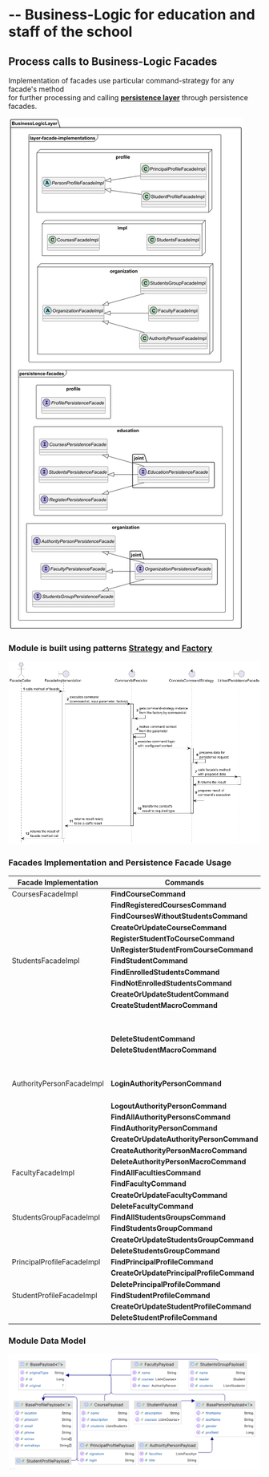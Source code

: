 # --  Business-Logic for education and staff of the school

## Process calls to Business-Logic Facades 

Implementation of facades use particular command-strategy for any facade's method<br>
for further processing and calling **<ins>persistence layer</ins>** through persistence facades.

![Business Logic Layers General Diagram](diagrams/Business%20Logic%20Layers%20General%20Diagram.png "Business Logic Layer General")

### Module is built using patterns [Strategy](https://en.wikipedia.org/wiki/Strategy_pattern) and [Factory](https://en.wikipedia.org/wiki/Abstract_factory_pattern)
![Business Logic Layers Sequence Diagram](diagrams/Business%20Logic%20Layers%20Sequence%20Diagram.png "Business Logic Layer Sequence")

### Facades Implementation and Persistence Facade Usage

|Facade Implementation| Commands                                  | Persistence Facade#Method                                       |
|---------|-------------------------------------------|-----------------------------------------------------------------|
|CoursesFacadeImpl| **FindCourseCommand**                     | `CoursesPersistenceFacade#findCourseById(id)`                   |
|| **FindRegisteredCoursesCommand**          | `RegisterPersistenceFacade#findCoursesRegisteredForStudent(id)` |
|| **FindCoursesWithoutStudentsCommand**     | `RegisterPersistenceFacade#findCoursesWithoutStudents(id)`      |
|| **CreateOrUpdateCourseCommand**           | `CoursesPersistenceFacade#save(Course course)`                  |
|| **RegisterStudentToCourseCommand**        | `EducationPersistenceFacade#link(student, course)`              |
|| **UnRegisterStudentFromCourseCommand**    | `EducationPersistenceFacade#unLink(student, course)`            |
|StudentsFacadeImpl| **FindStudentCommand**                    | `StudentsPersistenceFacade#findStudentById(id)`                 |
|| **FindEnrolledStudentsCommand**           | `RegisterPersistenceFacade#findEnrolledStudentsByCourseId(id)`  |
|| **FindNotEnrolledStudentsCommand**        | `RegisterPersistenceFacade#findNotEnrolledStudents()`           |
|| **CreateOrUpdateStudentCommand**          | `StudentsPersistenceFacade#save(Student student)`               |
|| **CreateStudentMacroCommand**             | **macro-command**                                               |
||| see **CreateOrUpdateStudentProfileCommand**                     |
||| see **CreateOrUpdateStudentCommand**                            |
|| **DeleteStudentCommand**          | `StudentsPersistenceFacade#deleteStudent(id)`|
|| **DeleteStudentMacroCommand**             | **macro-command**|
||| see **DeleteStudentProfileCommand**|
||| see **DeleteStudentCommand**|
|AuthorityPersonFacadeImpl| **LoginAuthorityPersonCommand**           | `PersistenceFacade#findPrincipalProfileByLogin(userName)`       |
||                                           | `PersistenceFacade#findAuthorityPersonByProfileId(id)`          |
|| **LogoutAuthorityPersonCommand**          | not use yet                                                     |
|| **FindAllAuthorityPersonsCommand**        | `AuthorityPersonPersistenceFacade#findAllAuthorityPersons()`    |
|| **FindAuthorityPersonCommand**            | `AuthorityPersonPersistenceFacade#findAuthorityPersonById(id)`  |
|| **CreateOrUpdateAuthorityPersonCommand**  | `AuthorityPersonPersistenceFacade#save(AuthorityPerson person)` |
|| **CreateAuthorityPersonMacroCommand**     | macro-command (**create-person** + **create-person-profile**)   |
|| **DeleteAuthorityPersonMacroCommand**     | macro-command (**delete-person** + **delete-person-profile**)   |
|FacultyFacadeImpl| **FindAllFacultiesCommand**               | `FacultyPersistenceFacade#findAllFaculties()`                   |
|| **FindFacultyCommand**                    | `FacultyPersistenceFacade#findFacultyById(id)`                  |
|| **CreateOrUpdateFacultyCommand**          | `FacultyPersistenceFacade#save(Faculty instance)`               |
|| **DeleteFacultyCommand**                  | `FacultyPersistenceFacade#deleteFaculty(id)`                    |
|StudentsGroupFacadeImpl| **FindAllStudentsGroupsCommand**          | `StudentsGroupPersistenceFacade#findAllStudentsGroups()`        |
|| **FindStudentsGroupCommand**              | `StudentsGroupPersistenceFacade#findStudentsGroupById(id)`      |
|| **CreateOrUpdateStudentsGroupCommand**    | `StudentsGroupPersistenceFacade#save(StudentsGroup instance)`   |
|| **DeleteStudentsGroupCommand**            | `StudentsGroupPersistenceFacade#deleteStudentsGroup(id)`        |
|PrincipalProfileFacadeImpl| **FindPrincipalProfileCommand**| `ProfilePersistenceFacade#findPrincipalProfileById(id)`         |
|| **CreateOrUpdatePrincipalProfileCommand** | `ProfilePersistenceFacade#save(PrincipalProfile input)`         |
|| **DeletePrincipalProfileCommand**         | `ProfilePersistenceFacade#deleteProfileById(id)`                |
|StudentProfileFacadeImpl| **FindStudentProfileCommand**             | `ProfilePersistenceFacade#findStudentProfileById(id)`           |
|| **CreateOrUpdateStudentProfileCommand**   | `ProfilePersistenceFacade#save(StudentProfile input)`           |
|| **DeleteStudentProfileCommand**           | `ProfilePersistenceFacade#deleteProfileById(id)`                |
### Module Data Model
![Business Logic Model Classes Diagram](diagrams/Model%20Classes%20Diagram.png "Business Logic Layer Sequence")
